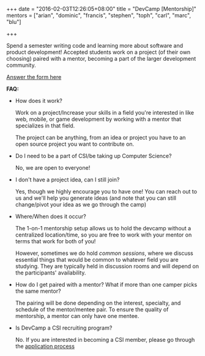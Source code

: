 +++
date = "2016-02-03T12:26:05+08:00"
title = "DevCamp [Mentorship]"
mentors = ["arian", "dominic", "francis", "stephen", "toph", "carl", "marc", "blu"]

+++

Spend a semester writing code and learning more about software and product development! Accepted students work on a project (of their own choosing) paired with a mentor, becoming a part of the larger development community.

[Answer the form here](http://goo.gl/forms/f6B35MrBy8)

__FAQ:__

- How does it work?

    Work on a project/Increase your skills in a field you're interested in like web, mobile, or game development by working with a mentor that specializes in that field.

    The project can be anything, from an idea or project you have to an open source project you want to contribute on.

- Do I need to be a part of CSI/be taking up Computer Science?

    No, we are open to everyone!

- I don't have a project idea, can I still join?

    Yes, though we highly encourage you to have one! You can reach out to us and we'll help you generate ideas (and note that you can still change/pivot your idea as we go through the camp)

- Where/When does it occur?

    The 1-on-1 mentorship setup allows us to hold the devcamp without a centralized location/time, so you are free to work with your mentor on terms that work for both of you!

    However, sometimes we do hold _common sessions_, where we discuss essential things that would be common to whatever field you are studying. They are typically held in discussion rooms and will depend on the participants' availability.

- How do I get paired with a mentor? What if more than one camper picks the same mentor?

    The pairing will be done depending on the interest, specialty, and schedule of the mentor/mentee pair. To ensure the quality of mentorship, a mentor can only have one mentee.

- Is DevCamp a CSI recruiting program?

    No. If you are interested in becoming a CSI member, please go through the [application process](http://apps.updevcamp.com)
